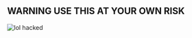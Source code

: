 ## WARNING USE THIS AT YOUR OWN RISK

![lol hacked](https://i.ytimg.com/vi/KEkrWRHCDQU/maxresdefault.jpg)
